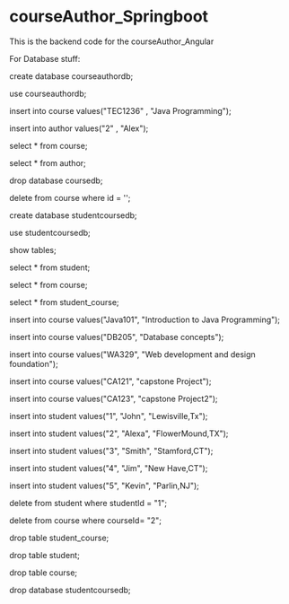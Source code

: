 # courseAuthor_Springboot
This is the backend code for the courseAuthor_Angular

For Database stuff:



create database courseauthordb;


use courseauthordb;
 
insert into course values("TEC1236" , "Java Programming");

insert into author values("2" , "Alex");

select * from course;

select * from author;

drop database coursedb;

delete from course where id = '';

create database studentcoursedb;

use studentcoursedb;

show tables;

select * from student;

select * from course;

select * from student_course;

insert into course values("Java101", "Introduction to Java Programming");

insert into course values("DB205", "Database concepts");

insert into course values("WA329", "Web development and design foundation");

insert into course values("CA121", "capstone Project");

insert into course values("CA123", "capstone Project2");

insert into student values("1", "John", "Lewisville,Tx");

insert into student values("2", "Alexa", "FlowerMound,TX");

insert into student values("3", "Smith", "Stamford,CT");

insert into student values("4", "Jim", "New Have,CT");

insert into student values("5", "Kevin", "Parlin,NJ");

delete from student where studentId = "1";

delete from course where  courseId= "2";

drop table student_course;

drop table student;

drop table course;


drop database studentcoursedb;

